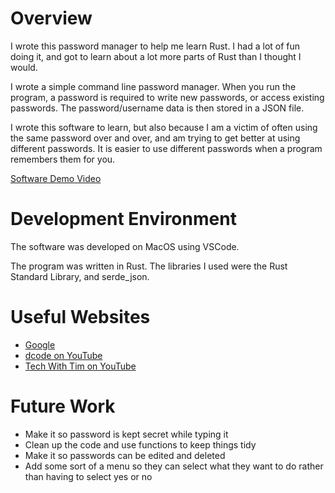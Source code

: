 # Overview

I wrote this password manager to help me learn Rust. I had a lot of fun doing it, and got to learn about a lot more parts of Rust than I thought I would.

I wrote a simple command line password manager. When you run the program, a password is required to write new passwords, or access existing passwords. The password/username data is then stored in a JSON file.

I wrote this software to learn, but also because I am a victim of often using the same password over and over, and am trying to get better at using different passwords. It is easier to use different passwords when a program remembers them for you.

[Software Demo Video](https://youtu.be/KXMF8vbdy7o)

# Development Environment

The software was developed on MacOS using VSCode.

The program was written in Rust. The libraries I used were the Rust Standard Library, and serde_json.

# Useful Websites

-   [Google](http://google.com)
-   [dcode on YouTube](https://www.youtube.com/@dcode-software)
-   [Tech With Tim on YouTube](https://www.youtube.com/@TechWithTim)

# Future Work

-   Make it so password is kept secret while typing it
-   Clean up the code and use functions to keep things tidy
-   Make it so passwords can be edited and deleted
-   Add some sort of a menu so they can select what they want to do rather than having to select yes or no
